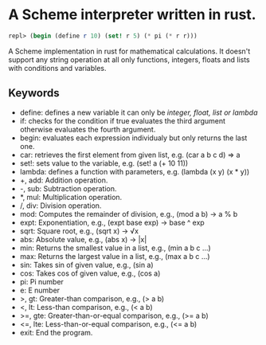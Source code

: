 # A Scheme interpreter written in rust.

```scheme
repl> (begin (define r 10) (set! r 5) (* pi (* r r)))
```

A Scheme implementation in rust for mathematical calculations. It doesn't support
any string operation at all only functions, integers, floats and lists with
conditions and variables.

## Keywords 

- define: defines a new variable it can only be *integer, float, list or lambda*
- if: checks for the condition if true evaluates the third argument otherwise evaluates the fourth argument.
- begin: evaluates each expression individualy but only returns the last one.
- car: retrieves the first element from given list, e.g. (car a b c d) => a
- set!: sets value to the variable, e.g. (set! a (+ 10 11))
- lambda: defines a function with parameters, e.g. (lambda (x y) (x * y))
- \+, add: Addition operation.
- \-, sub: Subtraction operation.
- \*, mul: Multiplication operation.
- \/, div: Division operation.
- mod: Computes the remainder of division, e.g., (mod a b) -> a % b
- expt: Exponentiation, e.g., (expt base exp) -> base ^ exp
- sqrt: Square root, e.g., (sqrt x) -> √x
- abs: Absolute value, e.g., (abs x) -> |x|
- min: Returns the smallest value in a list, e.g., (min a b c ...)
- max: Returns the largest value in a list, e.g., (max a b c ...)
- sin: Takes sin of given value, e.g., (sin a)
- cos: Takes cos of given value, e.g., (cos a)
- pi: Pi number
- e: E number
- \>, gt: Greater-than comparison, e.g., (> a b)
- \<,  lt: Less-than comparison, e.g., (< a b)
- \>\=, gte: Greater-than-or-equal comparison, e.g., (>= a b)
- \<\=, lte: Less-than-or-equal comparison, e.g., (<= a b)
- exit: End the program.
